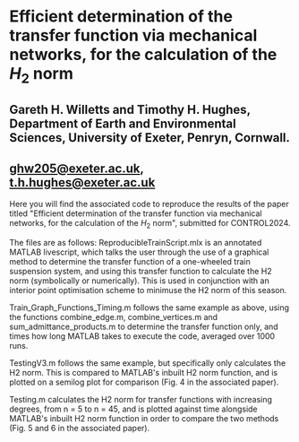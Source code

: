 # Efficient determination of the transfer function via mechanical networks, for the calculation of the $H_2$ norm
## Gareth H. Willetts and Timothy H. Hughes, Department of Earth and Environmental Sciences, University of Exeter, Penryn, Cornwall.
## ghw205@exeter.ac.uk, t.h.hughes@exeter.ac.uk

Here you will find the associated code to reproduce the results of the paper titled "Efficient determination of the transfer function via mechanical networks, for the calculation of the $H_2$ norm", submitted for CONTROL2024.

The files are as follows:
ReproducibleTrainScript.mlx is an annotated MATLAB livescript, which talks the user through the use of a graphical method to determine the transfer function of a one-wheeled train suspension system, and using this transfer function to calculate the H2 norm (symbolically or numerically). This is used in conjunction with an interior point optimisation scheme to minimuse the H2 norm of this season.

Train_Graph_Functions_Timing.m follows the same example as above, using the functions combine_edge.m, combine_vertices.m and sum_admittance_products.m to determine the transfer function only, and times how long MATLAB takes to execute the code, averaged over 1000 runs.

TestingV3.m follows the same example, but specifically only calculates the H2 norm. This is compared to MATLAB's inbuilt H2 norm function, and is plotted on a semilog plot for comparison (Fig. 4 in the associated paper).

Testing.m calculates the H2 norm for transfer functions with increasing degrees, from n = 5 to n = 45, and is plotted against time alongside MATLAB's inbuilt H2 norm function in order to compare the two methods (Fig. 5 and 6 in the associated paper).
